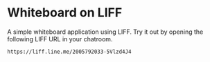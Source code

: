 # Whiteboard on LIFF

A simple whiteboard application using LIFF. Try it out by opening the following LIFF URL in your chatroom.

```
https://liff.line.me/2005792033-5Vlzd4J4
```
